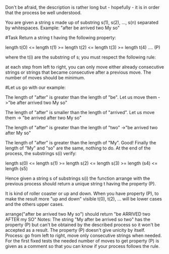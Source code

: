 Don't be afraid, the description is rather long but - hopefully - it is in order that the process be well understood.

You are given a string s made up of substring s(1), s(2), ..., s(n) separated by whitespaces. Example: "after be arrived two My so"

#Task Return a string t having the following property:

length t(O) <= length t(1) >= length t(2) <= length t(3) >= length t(4) .... (P)

where the t(i) are the substring of s; you must respect the following rule:

at each step from left to right, you can only move either already consecutive strings or strings that became consecutive after a previous move. The number of moves should be minimum.

#Let us go with our example:

The length of "after" is greater than the length of "be". Let us move them ->"be after arrived two My so"

The length of "after" is smaller than the length of "arrived". Let us move them -> "be arrived after two My so"

The length of "after" is greater than the length of "two" ->"be arrived two after My so"

The length of "after" is greater than the length of "My". Good! Finally the length of "My" and "so" are the same, nothing to do. At the end of the process, the substrings s(i) verify:

length s(0) <= length s(1) >= length s(2) <= length s(3) >= length (s4) <= length (s5)

Hence given a string s of substrings s(i) the function arrange with the previous process should return a unique string t having the property (P).

It is kind of roller coaster or up and down. When you have property (P), to make the result more "up and down" visible t(0), t(2), ... will be lower cases and the others upper cases.

arrange("after be arrived two My so") should return "be ARRIVED two AFTER my SO"
Notes:
The string "My after be arrived so two" has the property (P) but can't be obtained by the described process so it won't be accepted as a result. The property (P) doesn't give unicity by itself.
Process: go from left to right, move only consecutive strings when needed.
For the first fixed tests the needed number of moves to get property (P) is given as a comment so that you can know if your process follows the rule.
